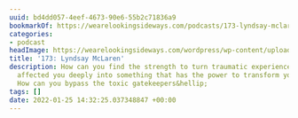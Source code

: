```yaml
---
uuid: bd4dd057-4eef-4673-90e6-55b2c71836a9
bookmarkOf: https://wearelookingsideways.com/podcasts/173-lyndsay-mclaren
categories:
- podcast
headImage: https://wearelookingsideways.com/wordpress/wp-content/uploads/2022/01/39425303-4104-459B-AAE6-42B9E7702896-scaled.jpg
title: '173: Lyndsay McLaren'
description: How can you find the strength to turn traumatic experiences that have
  affected you deeply into something that has the power to transform your own community?
  How can you bypass the toxic gatekeepers&hellip;
tags: []
date: 2022-01-25 14:32:25.037348847 +00:00
---
```

